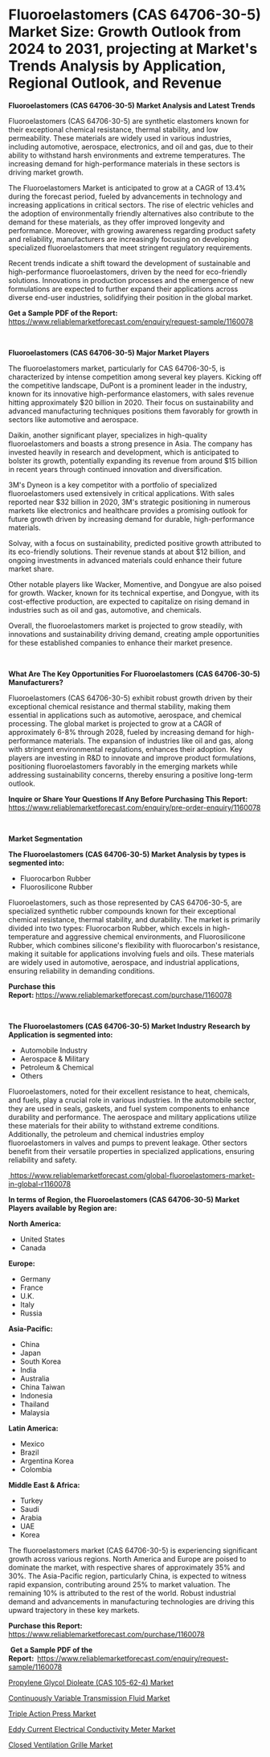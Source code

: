 <p><h1>Fluoroelastomers (CAS 64706-30-5) Market Size: Growth Outlook from 2024 to 2031, projecting at Market's Trends Analysis by Application, Regional Outlook, and Revenue</h1></p><p><strong>Fluoroelastomers (CAS 64706-30-5) Market Analysis and Latest Trends</strong></p>
<p><p>Fluoroelastomers (CAS 64706-30-5) are synthetic elastomers known for their exceptional chemical resistance, thermal stability, and low permeability. These materials are widely used in various industries, including automotive, aerospace, electronics, and oil and gas, due to their ability to withstand harsh environments and extreme temperatures. The increasing demand for high-performance materials in these sectors is driving market growth.</p><p>The Fluoroelastomers Market is anticipated to grow at a CAGR of 13.4% during the forecast period, fueled by advancements in technology and increasing applications in critical sectors. The rise of electric vehicles and the adoption of environmentally friendly alternatives also contribute to the demand for these materials, as they offer improved longevity and performance. Moreover, with growing awareness regarding product safety and reliability, manufacturers are increasingly focusing on developing specialized fluoroelastomers that meet stringent regulatory requirements. </p><p>Recent trends indicate a shift toward the development of sustainable and high-performance fluoroelastomers, driven by the need for eco-friendly solutions. Innovations in production processes and the emergence of new formulations are expected to further expand their applications across diverse end-user industries, solidifying their position in the global market.</p></p>
<p><strong>Get a Sample PDF of the Report:&nbsp;</strong> <a href="https://www.reliablemarketforecast.com/enquiry/request-sample/1160078?utm_campaign=1110&utm_medium=2&utm_source=Github&utm_content=ia&utm_term=05122024&utm_id=fluoroelastomers-cas-64706-30-5">https://www.reliablemarketforecast.com/enquiry/request-sample/1160078</a></p>
<p>&nbsp;</p>
<p><strong>Fluoroelastomers (CAS 64706-30-5) Major Market Players</strong></p>
<p><p>The fluoroelastomers market, particularly for CAS 64706-30-5, is characterized by intense competition among several key players. Kicking off the competitive landscape, DuPont is a prominent leader in the industry, known for its innovative high-performance elastomers, with sales revenue hitting approximately $20 billion in 2020. Their focus on sustainability and advanced manufacturing techniques positions them favorably for growth in sectors like automotive and aerospace.</p><p>Daikin, another significant player, specializes in high-quality fluoroelastomers and boasts a strong presence in Asia. The company has invested heavily in research and development, which is anticipated to bolster its growth, potentially expanding its revenue from around $15 billion in recent years through continued innovation and diversification.</p><p>3M's Dyneon is a key competitor with a portfolio of specialized fluoroelastomers used extensively in critical applications. With sales reported near $32 billion in 2020, 3M's strategic positioning in numerous markets like electronics and healthcare provides a promising outlook for future growth driven by increasing demand for durable, high-performance materials.</p><p>Solvay, with a focus on sustainability, predicted positive growth attributed to its eco-friendly solutions. Their revenue stands at about $12 billion, and ongoing investments in advanced materials could enhance their future market share.</p><p>Other notable players like Wacker, Momentive, and Dongyue are also poised for growth. Wacker, known for its technical expertise, and Dongyue, with its cost-effective production, are expected to capitalize on rising demand in industries such as oil and gas, automotive, and chemicals.</p><p>Overall, the fluoroelastomers market is projected to grow steadily, with innovations and sustainability driving demand, creating ample opportunities for these established companies to enhance their market presence.</p></p>
<p>&nbsp;</p>
<p><strong>What Are The Key Opportunities For Fluoroelastomers (CAS 64706-30-5) Manufacturers?</strong></p>
<p><p>Fluoroelastomers (CAS 64706-30-5) exhibit robust growth driven by their exceptional chemical resistance and thermal stability, making them essential in applications such as automotive, aerospace, and chemical processing. The global market is projected to grow at a CAGR of approximately 6-8% through 2028, fueled by increasing demand for high-performance materials. The expansion of industries like oil and gas, along with stringent environmental regulations, enhances their adoption. Key players are investing in R&D to innovate and improve product formulations, positioning fluoroelastomers favorably in the emerging markets while addressing sustainability concerns, thereby ensuring a positive long-term outlook.</p></p>
<p><strong>Inquire or Share Your Questions If Any Before Purchasing This Report:</strong> <a href="https://www.reliablemarketforecast.com/enquiry/pre-order-enquiry/1160078?utm_campaign=1110&utm_medium=2&utm_source=Github&utm_content=ia&utm_term=05122024&utm_id=fluoroelastomers-cas-64706-30-5">https://www.reliablemarketforecast.com/enquiry/pre-order-enquiry/1160078</a></p>
<p>&nbsp;</p>
<p><strong>Market Segmentation</strong></p>
<p><strong>The Fluoroelastomers (CAS 64706-30-5) Market Analysis by types is segmented into:</strong></p>
<p><ul><li>Fluorocarbon Rubber</li><li>Fluorosilicone Rubber</li></ul></p>
<p><p>Fluoroelastomers, such as those represented by CAS 64706-30-5, are specialized synthetic rubber compounds known for their exceptional chemical resistance, thermal stability, and durability. The market is primarily divided into two types: Fluorocarbon Rubber, which excels in high-temperature and aggressive chemical environments, and Fluorosilicone Rubber, which combines silicone's flexibility with fluorocarbon's resistance, making it suitable for applications involving fuels and oils. These materials are widely used in automotive, aerospace, and industrial applications, ensuring reliability in demanding conditions.</p></p>
<p><strong>Purchase this Report:&nbsp;</strong><a href="https://www.reliablemarketforecast.com/purchase/1160078?utm_campaign=1110&utm_medium=2&utm_source=Github&utm_content=ia&utm_term=05122024&utm_id=fluoroelastomers-cas-64706-30-5">https://www.reliablemarketforecast.com/purchase/1160078</a></p>
<p>&nbsp;</p>
<p><strong>The Fluoroelastomers (CAS 64706-30-5) Market Industry Research by Application is segmented into:</strong></p>
<p><ul><li>Automobile Industry</li><li>Aerospace & Military</li><li>Petroleum & Chemical</li><li>Others</li></ul></p>
<p><p>Fluoroelastomers, noted for their excellent resistance to heat, chemicals, and fuels, play a crucial role in various industries. In the automobile sector, they are used in seals, gaskets, and fuel system components to enhance durability and performance. The aerospace and military applications utilize these materials for their ability to withstand extreme conditions. Additionally, the petroleum and chemical industries employ fluoroelastomers in valves and pumps to prevent leakage. Other sectors benefit from their versatile properties in specialized applications, ensuring reliability and safety.</p></p>
<p><a href="https://www.reliablemarketforecast.com/global-fluoroelastomers-market-in-global-r1160078?utm_campaign=1110&utm_medium=2&utm_source=Github&utm_content=ia&utm_term=05122024&utm_id=fluoroelastomers-cas-64706-30-5">&nbsp;https://www.reliablemarketforecast.com/global-fluoroelastomers-market-in-global-r1160078</a></p>
<p><strong>In terms of Region, the Fluoroelastomers (CAS 64706-30-5) Market Players available by Region are:</strong></p>
<p>
    <p> <strong> North America: </strong>
        <ul>
            <li>United States</li>
            <li>Canada</li>
        </ul>
        </p> 
    <p> <strong> Europe: </strong>
        <ul>
            <li>Germany</li>
            <li>France</li>
            <li>U.K.</li>
            <li>Italy</li>
            <li>Russia</li>
        </ul>
        </p> 
    <p> <strong> Asia-Pacific: </strong>
        <ul>
            <li>China</li>
            <li>Japan</li>
            <li>South Korea</li>
            <li>India</li>
            <li>Australia</li>
            <li>China Taiwan</li>
            <li>Indonesia</li>
            <li>Thailand</li>
            <li>Malaysia</li>
        </ul>
        </p> 
    <p> <strong> Latin America: </strong>
        <ul>
            <li>Mexico</li>
            <li>Brazil</li>
            <li>Argentina Korea</li>
            <li>Colombia</li>
        </ul>
        </p> 
    <p> <strong> Middle East & Africa: </strong>
        <ul>
            <li>Turkey</li>
            <li>Saudi</li>
            <li>Arabia</li>
            <li>UAE</li>
            <li>Korea</li>
        </ul>
    </p>
    </p>
<p><p>The fluoroelastomers market (CAS 64706-30-5) is experiencing significant growth across various regions. North America and Europe are poised to dominate the market, with respective shares of approximately 35% and 30%. The Asia-Pacific region, particularly China, is expected to witness rapid expansion, contributing around 25% to market valuation. The remaining 10% is attributed to the rest of the world. Robust industrial demand and advancements in manufacturing technologies are driving this upward trajectory in these key markets.</p></p>
<p><strong>Purchase this Report: </strong><a href="https://www.reliablemarketforecast.com/purchase/1160078?utm_campaign=1110&utm_medium=2&utm_source=Github&utm_content=ia&utm_term=05122024&utm_id=fluoroelastomers-cas-64706-30-5">https://www.reliablemarketforecast.com/purchase/1160078</a></p>
<p>&nbsp;<strong>Get a Sample PDF of the Report:&nbsp;&nbsp;</strong><a href="https://www.reliablemarketforecast.com/enquiry/request-sample/1160078?utm_campaign=1110&utm_medium=2&utm_source=Github&utm_content=ia&utm_term=05122024&utm_id=fluoroelastomers-cas-64706-30-5">https://www.reliablemarketforecast.com/enquiry/request-sample/1160078</a></p>
<p><strong></strong></p>
<p><p><a href="https://github.com/WillieWoodard/Market-Research-Report-List-7/blob/main/propylene-glycol-dioleate-cas-105-62-4-market.md?utm_campaign=1110&utm_medium=2&utm_source=Github&utm_content=ia&utm_term=05122024&utm_id=fluoroelastomers-cas-64706-30-5">Propylene Glycol Dioleate (CAS 105-62-4) Market</a></p><p><a href="https://www.linkedin.com/pulse/continuously-variable-transmission-fluid-market-research-ng3ge?utm_campaign=1110&utm_medium=2&utm_source=Github&utm_content=ia&utm_term=05122024&utm_id=fluoroelastomers-cas-64706-30-5">Continuously Variable Transmission Fluid Market</a></p><p><a href="https://issuu.com/reportprime-2/docs/triple-action-press-market-size-2030.pptx?utm_campaign=1110&utm_medium=2&utm_source=Github&utm_content=ia&utm_term=05122024&utm_id=fluoroelastomers-cas-64706-30-5">Triple Action Press Market</a></p><p><a href="https://www.linkedin.com/pulse/report-offers-thorough-study-eddy-current-electrical-conductivity-f5flf?utm_campaign=1110&utm_medium=2&utm_source=Github&utm_content=ia&utm_term=05122024&utm_id=fluoroelastomers-cas-64706-30-5">Eddy Current Electrical Conductivity Meter Market</a></p><p><a href="https://issuu.com/reportprime-2/docs/closed-ventilation-grille-market-size-2030.pptx?utm_campaign=1110&utm_medium=2&utm_source=Github&utm_content=ia&utm_term=05122024&utm_id=fluoroelastomers-cas-64706-30-5">Closed Ventilation Grille Market</a></p></p>
